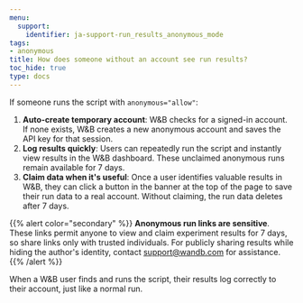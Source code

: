 ```yaml
---
menu:
  support:
    identifier: ja-support-run_results_anonymous_mode
tags:
- anonymous
title: How does someone without an account see run results?
toc_hide: true
type: docs
---
```


If someone runs the script with `anonymous="allow"`:

1. **Auto-create temporary account**: W&B checks for a signed-in account. If none exists, W&B creates a new anonymous account and saves the API key for that session.
2. **Log results quickly**: Users can repeatedly run the script and instantly view results in the W&B dashboard. These unclaimed anonymous runs remain available for 7 days.
3. **Claim data when it's useful**: Once a user identifies valuable results in W&B, they can click a button in the banner at the top of the page to save their run data to a real account. Without claiming, the run data deletes after 7 days.

{{% alert color="secondary" %}}
**Anonymous run links are sensitive**. These links permit anyone to view and claim experiment results for 7 days, so share links only with trusted individuals. For publicly sharing results while hiding the author's identity, contact support@wandb.com for assistance.
{{% /alert %}}

When a W&B user finds and runs the script, their results log correctly to their account, just like a normal run.